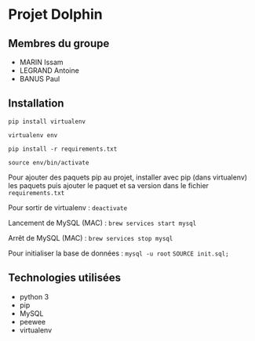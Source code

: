 # Projet Dolphin

## Membres du groupe
* MARIN Issam
* LEGRAND Antoine
* BANUS Paul

## Installation
`pip install virtualenv`

`virtualenv env`

`pip install -r requirements.txt`

`source env/bin/activate`

Pour ajouter des paquets pip au projet, installer avec pip (dans virtualenv) les paquets puis ajouter le paquet et sa version dans le fichier `requirements.txt`

Pour sortir de virtualenv : `deactivate`

Lancement de MySQL (MAC) : `brew services start mysql`

Arrêt de MySQL (MAC) : `brew services stop mysql`

Pour initialiser la base de données : `mysql -u root` `SOURCE init.sql;`

## Technologies utilisées

* python 3
* pip
* MySQL
* peewee
* virtualenv
